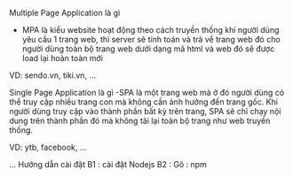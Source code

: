Multiple Page Application là gì
- MPA là kiểu website hoạt động theo cách truyền thống khi người dùng yêu cầu 1 trang web, thì server sẽ tính toán và trả về trang web đó cho người dùng toàn bộ trang web dưới dạng mã html và web đó sẽ được load lại hoàn toàn mới

VD: sendo.vn, tiki.vn, ...

Single Page Application là gì
-SPA là một trang web mà ở đó người dùng có thể truy cập nhiều trang con mà không cần ảnh hưởng đến trang gốc. Khi người dùng truy cập vào thành phần bất kỳ trên trang, SPA sẽ chỉ chạy nội dung trên thành phần đó mà không tải lại toàn bộ trang như web truyền thống.

VD: ytb, facebook, ...

... Hướng dẫn cài đặt 
B1 : cài đặt Nodejs
B2 : Gõ : npm 